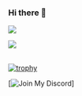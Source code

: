 ### Hi there 👋

<!--
**Marshxan/marshxan** is a ✨ _special_ ✨ repository because its `README.md` (this file) appears on your GitHub profile.

Here are some ideas to get you started:

- 🔭 I’m currently working on ...
- 🌱 I’m currently learning ...
- 👯 I’m looking to collaborate on ...
- 🤔 I’m looking for help with ...
- 💬 Ask me about ...
- 📫 How to reach me: ...
- 😄 Pronouns: ...
- ⚡ Fun fact: ...
-->












<img src="https://github-readme-stats.vercel.app/api/?username=Marshxan&count_private=true&theme=tokyonight&showicons=true">

<img src="https://github-readme-stats.vercel.app/api/top-langs/?username=Marshxan&langs_count=5&theme=tokyonight"><br>
<br>



[![trophy](https://github-profile-trophy.vercel.app/?username=Marshxan&theme=onestar&no-bg=false&title=Organizations,Commits,Repositories)](https://github-profile-trophy.vercel.app/?username=Marshxan&theme=onestar&no-bg=false)




[![Join My Discord](https://lanyard-profile-readme.vercel.app/api/931980616344416316)]
